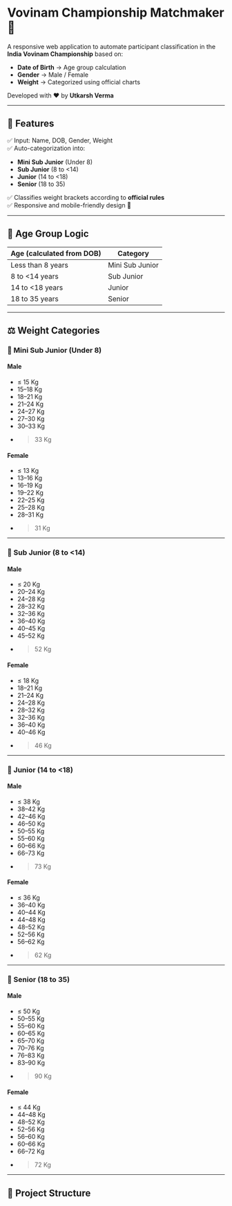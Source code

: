 # Vovinam Championship Matchmaker 🥋

A responsive web application to automate participant classification in the **India Vovinam Championship** based on:

- **Date of Birth** → Age group calculation  
- **Gender** → Male / Female  
- **Weight** → Categorized using official charts

Developed with ❤️ by **Utkarsh Verma**

---

## 🚀 Features

✅ Input: Name, DOB, Gender, Weight  
✅ Auto-categorization into:
- **Mini Sub Junior** (Under 8)
- **Sub Junior** (8 to <14)
- **Junior** (14 to <18)
- **Senior** (18 to 35)

✅ Classifies weight brackets according to **official rules**  
✅ Responsive and mobile-friendly design 📱

---

## 🧠 Age Group Logic

| Age (calculated from DOB) | Category           |
|---------------------------|--------------------|
| Less than 8 years         | Mini Sub Junior     |
| 8 to <14 years            | Sub Junior          |
| 14 to <18 years           | Junior              |
| 18 to 35 years            | Senior              |

---

## ⚖️ Weight Categories

### 🧒 Mini Sub Junior (Under 8)

#### Male

- ≤ 15 Kg  
- 15–18 Kg  
- 18–21 Kg  
- 21–24 Kg  
- 24–27 Kg  
- 27–30 Kg  
- 30–33 Kg  
- > 33 Kg  

#### Female

- ≤ 13 Kg  
- 13–16 Kg  
- 16–19 Kg  
- 19–22 Kg  
- 22–25 Kg  
- 25–28 Kg  
- 28–31 Kg  
- > 31 Kg  

---

### 👦 Sub Junior (8 to <14)

#### Male

- ≤ 20 Kg  
- 20–24 Kg  
- 24–28 Kg  
- 28–32 Kg  
- 32–36 Kg  
- 36–40 Kg  
- 40–45 Kg  
- 45–52 Kg  
- > 52 Kg  

#### Female

- ≤ 18 Kg  
- 18–21 Kg  
- 21–24 Kg  
- 24–28 Kg  
- 28–32 Kg  
- 32–36 Kg  
- 36–40 Kg  
- 40–46 Kg  
- > 46 Kg  

---

### 👨 Junior (14 to <18)

#### Male

- ≤ 38 Kg  
- 38–42 Kg  
- 42–46 Kg  
- 46–50 Kg  
- 50–55 Kg  
- 55–60 Kg  
- 60–66 Kg  
- 66–73 Kg  
- > 73 Kg  

#### Female

- ≤ 36 Kg  
- 36–40 Kg  
- 40–44 Kg  
- 44–48 Kg  
- 48–52 Kg  
- 52–56 Kg  
- 56–62 Kg  
- > 62 Kg  

---

### 🧔 Senior (18 to 35)

#### Male

- ≤ 50 Kg  
- 50–55 Kg  
- 55–60 Kg  
- 60–65 Kg  
- 65–70 Kg  
- 70–76 Kg  
- 76–83 Kg  
- 83–90 Kg  
- > 90 Kg  

#### Female

- ≤ 44 Kg  
- 44–48 Kg  
- 48–52 Kg  
- 52–56 Kg  
- 56–60 Kg  
- 60–66 Kg  
- 66–72 Kg  
- > 72 Kg  

---

## 📁 Project Structure

